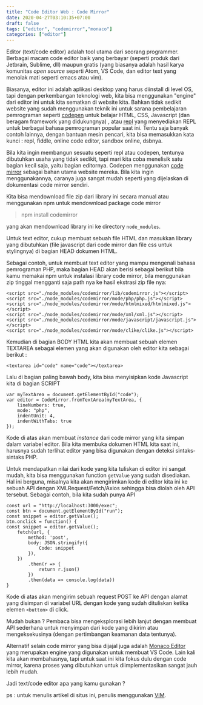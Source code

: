 ```yaml
---
title: "Code Editor Web : Code Mirror"
date: 2020-04-27T03:10:35+07:00
draft: false
tags: ["editor", "codemirror","monaco"]
categories: ["editor"]
---
```

Editor (text/code editor) adalah tool utama dari seorang programmer. Berbagai macam code editor baik yang berbayar (seperti produk dari Jetbrain, Sublime, dll) maupun gratis (yang biasanya adalah hasil karya komunitas _open source_ seperti Atom, VS Code, dan editor text yang menolak mati seperti emacs atau vim).

Biasanya, editor ini adalah aplikasi desktop yang harus diinstall di level OS, tapi dengan perkembangan teknologi web, kita bisa menggunakan "engine" dari editor ini untuk kita sematkan di website kita. Bahkan tidak sedikit website yang sudah menggunakan teknik ini untuk sarana pembelajaran pemrograman seperti [codepen](https://codepen.io/) untuk belajar HTML, CSS, Javascript (dan beragam framework yang didukungnya) , atau [repl](https://repl.it) yang menyediakan REPL untuk berbagai
bahasa pemrograman popular saat ini. Tentu saja banyak contoh lainnya, dengan bantuan mesin pencari, kita bisa memasukkan kata kunci : repl, fiddle, online code editor, sandbox online, dsbnya.

Bila kita ingin membangun sesuatu seperti repl atau codepen, tentunya dibutuhkan usaha yang tidak sedikit, tapi mari kita coba menelisik satu bagian kecil saja, yaitu bagian editornya. Codepen menggunakan [code mirror](https://codemirror.net/) sebagai bahan utama website mereka. Bila kita ingin menggunakannya, caranya juga sangat mudah seperti yang dijelaskan di dokumentasi code mirror sendiri.

Kita bisa mendownload file zip dari library ini secara manual atau menggunakan npm untuk mendownload package code mirror

> npm install codemirror

yang akan mendownload library ini ke directory `node_modules`. 

Untuk text editor, cukup membuat sebuah file HTML dan masukkan library yang dibutuhkan (file javascript dari code mirror dan file css untuk stylingnya) di bagian HEAD dokumen HTML.

Sebagai contoh, untuk membuat text editor yang mampu mengenali bahasa pemrograman PHP, maka bagian HEAD akan berisi sebagai berikut bila kamu memakai npm untuk instalasi library code mirror, bila menggunakan zip tinggal mengganti saja path nya ke hasil ekstrasi zip file nya:

    <script src="./node_modules/codemirror/lib/codemirror.js"></script>
    <script src="./node_modules/codemirror/mode/php/php.js"></script>
    <script src="./node_modules/codemirror/mode/htmlmixed/htmlmixed.js"></script>
    <script src="./node_modules/codemirror/mode/xml/xml.js"></script>
    <script src="./node_modules/codemirror/mode/javascript/javascript.js"></script>
    <script src="./node_modules/codemirror/mode/clike/clike.js"></script>

Kemudian di bagian BODY HTML kita akan membuat sebuah elemen TEXTAREA sebagai elemen yang akan digunakan oleh editor kita sebagai berikut :
    
    <textarea id="code" name="code"></textarea>

Lalu di bagian paling bawah body, kita bisa menyisipkan kode Javascript kita di bagian SCRIPT
    
    var myTextArea = document.getElementById("code");
    var editor = CodeMirror.fromTextArea(myTextArea, {
        lineNumbers: true,
        mode: "php",
        indentUnit: 4,
        indentWithTabs: true
    });

Kode di atas akan membuat _instance_ dari code mirror yang kita simpan dalam variabel editor. Bila kita membuka dokumen HTML kita saat ini, harusnya sudah terlihat editor yang bisa digunakan dengan deteksi sintaks-sintaks PHP. 

Untuk mendapatkan nilai dari kode yang kita tuliskan di editor ini sangat mudah, kita bisa menggunakan function `getValue` yang sudah disediakan. Hal ini berguna, misalnya kita akan mengirimkan kode di editor kita ini ke sebuah API dengan XMLRequest/Fetch/Axios sehingga bisa diolah oleh API tersebut. Sebagai contoh, bila kita sudah punya API 


    const url = "http://localhost:3000/exec";
    const btn = document.getElementById("run");
    const snippet = editor.getValue();
    btn.onclick = function() {
    const snippet = editor.getValue();
        fetch(url, {
            method: 'post',
            body: JSON.stringify({
                Code: snippet
            }),
        })
            .then(r => {
                return r.json()
            })
            .then(data => console.log(data))
    }


Kode di atas akan mengirim sebuah request POST ke API dengan alamat yang disimpan di variabel URL dengan kode yang sudah dituliskan ketika elemen `<button>` di click.

Mudah bukan ? Pembaca bisa mengeksplorasi lebih lanjut dengan membuat API sederhana untuk menyimpan dari kode yang dikirim atau mengeksekusinya (dengan pertimbangan keamanan data tentunya).

Alternatif selain code mirror yang bisa dijajal juga adalah [Monaco Editor](https://microsoft.github.io/monaco-editor/) yang merupakan engine yang digunakan untuk membuat VS Code. Lain kali kita akan membahasnya, tapi untuk saat ini kita fokus dulu dengan code mirror, karena proses yang dibutuhkan untuk diimplementasikan sangat jauh lebih mudah.

Jadi text/code editor apa yang kamu gunakan ?




ps : untuk menulis artikel di situs ini, penulis menggunakan [VIM](https://www.vim.org/).

